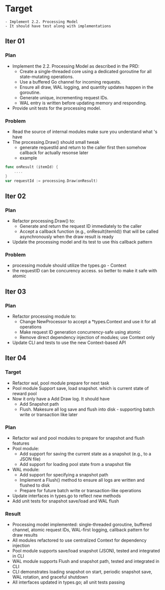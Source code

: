 <!-- Read _ai/doc/*.md first -->

# Target 
    - Implement 2.2. Processing Model
    - It should have test along with implementations

## Iter 01
### Plan
  - Implement the 2.2. Processing Model as described in the PRD:
    - Create a single-threaded core using a dedicated goroutine for all state-mutating operations.
    - Use a buffered Go channel for incoming requests.
    - Ensure all draw, WAL logging, and quantity updates happen in the goroutine.
    - Generate unique, incrementing request IDs.
    - WAL entry is written before updating memory and responding.
  - Provide unit tests for the processing model.

### Problem
  - Read the source of internal modules make sure you understand what 's have
  - The processing.Draw() should small tweak 
    - generate requestId and return to the caller first then somehow callback for actually resonse later
    - example
```go
func onResult (itemId) {
    ....
}
var requestId := processing.Draw(onResult)

```

## Iter 02
### Plan
  - Refactor processing.Draw() to:
    - Generate and return the request ID immediately to the caller
    - Accept a callback function (e.g., onResult(itemId)) that will be called asynchronously when the draw result is ready
  - Update the processing model and its test to use this callback pattern
  
### Problem
  - processing module should utilize the types.go - Context
  - the requestID can be concurency access. so better to make it safe with atomic

## Iter 03
### Plan
  - Refactor processing module to:
    - Change NewProcessor to accept a *types.Context and use it for all operations
    - Make request ID generation concurrency-safe using atomic
    - Remove direct dependency injection of modules; use Context only
  - Update CLI and tests to use the new Context-based API

## Iter 04
### Target
  - Refactor wal, pool module prepare for next task
  - Pool module 
      Support save, load snapshot. which is current state of reward pool
  - Now it only have a Add Draw log. It should have 
    - Add Snapshot path
    - Flush. Makesure all log save and flush into disk - supporting batch write or transaction like later 
### Plan
  - Refactor wal and pool modules to prepare for snapshot and flush features
  - Pool module:
    - Add support for saving the current state as a snapshot (e.g., to a JSON file)
    - Add support for loading pool state from a snapshot file
  - WAL module:
    - Add support for specifying a snapshot path
    - Implement a Flush() method to ensure all logs are written and flushed to disk
    - Prepare for future batch write or transaction-like operations
  - Update interfaces in types.go to reflect new methods
  - Add unit tests for snapshot save/load and WAL flush

### Result
  - Processing model implemented: single-threaded goroutine, buffered channel, atomic request IDs, WAL-first logging, callback pattern for draw results
  - All modules refactored to use centralized Context for dependency injection
  - Pool module supports save/load snapshot (JSON), tested and integrated in CLI
  - WAL module supports Flush and snapshot path, tested and integrated in CLI
  - CLI demonstrates loading snapshot on start, periodic snapshot save, WAL rotation, and graceful shutdown
  - All interfaces updated in types.go; all unit tests passing